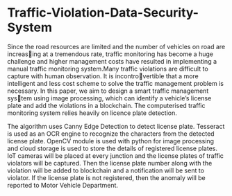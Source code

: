 # Traffic-Violation-Data-Security-System

Since the road resources are limited and the number of vehicles on road are increasing at a tremendous rate, traffic monitoring has become a huge challenge and higher
management costs have resulted in implementing a manual traffic monitoring system.Many traffic violations are difficult to capture with human observation. It is incontrovertible that a more intelligent and less cost scheme to solve the traffic management problem is necessary. In this paper, we aim to design a smart traffic management system using image processing, which can identify a vehicle’s license plate and add the violations in a blockchain. The computerised traffic monitoring system relies heavily
on licence plate detection.

The algorithm uses Canny Edge Detection to detect license plate. Tesseract is used as an OCR engine to recognize the characters from the detected license plate. OpenCV module is used with python for image processing and cloud storage is used to store the details of registered license plates. IoT cameras will be placed at every junction and the license plates of traffic violators will be captured. Then the license plate number along with the violation will be added to blockchain and a notification will be sent
to violator. If the license plate is not registered, then the anomaly will be reported to Motor Vehicle Department.
